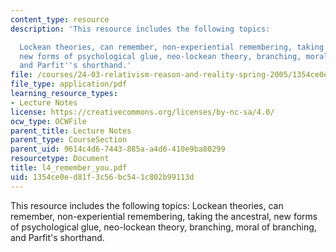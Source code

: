 ```yaml
---
content_type: resource
description: 'This resource includes the following topics:

  Lockean theories, can remember, non-experiential remembering, taking the ancestral,
  new forms of psychological glue, neo-lockean theory, branching, moral of branching,
  and Parfit''s shorthand.'
file: /courses/24-03-relativism-reason-and-reality-spring-2005/1354ce0ed81f3c56bc541c802b99113d_l4_remember_you.pdf
file_type: application/pdf
learning_resource_types:
- Lecture Notes
license: https://creativecommons.org/licenses/by-nc-sa/4.0/
ocw_type: OCWFile
parent_title: Lecture Notes
parent_type: CourseSection
parent_uid: 9614c4d6-7443-885a-a4d6-410e9ba80299
resourcetype: Document
title: l4_remember_you.pdf
uid: 1354ce0e-d81f-3c56-bc54-1c802b99113d
---
```

This resource includes the following topics:
Lockean theories, can remember, non-experiential remembering, taking the ancestral, new forms of psychological glue, neo-lockean theory, branching, moral of branching, and Parfit's shorthand.